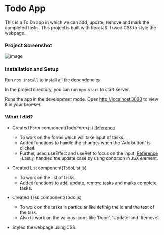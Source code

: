 # Todo App
This is a To Do app in which we can add, update, remove and mark the completed tasks. This project is built with ReactJS. I used CSS to style the webpage.

### Project Screenshot

![image](https://user-images.githubusercontent.com/58560802/150037180-b28d690b-6432-4d20-8a12-32c5b346930a.png)

### Installation and Setup

Run `npm install` to install all the dependencies

In the project directory, you can run `npm start` to start server.

Runs the app in the development mode.
Open [http://localhost:3000](http://localhost:3000) to view it in your browser.

### What I did?

- Created Form component(TodoForm.js) [Reference](https://medium.com/capital-one-tech/how-to-work-with-forms-inputs-and-events-in-react-c337171b923b#:~:text=onChange%20%3A%20Fires%20when%20there's%20a,submitted%2C%20usually%20by%20pressing%20enter.)
    - To work on the forms which will take input of tasks.
    - Added functions to handle the changes when the 'Add button' is clicked.
    - Further, used useEffect and useRef to focus on the input. [Reference](https://reactgo.com/react-focus-input/#:~:text=In%20react%2C%20we%20have%20the,focus%20on%20the%20input%20element.)
    -Lastly, handled the update case by using condition in JSX element.

- Created List component(TodoList.js)
    - To work on the list of tasks.
    - Added functions to add, update, remove tasks and marks complete tasks.

- Created Task component(Todo.js)
    - To work on the tasks in particular like definig the id and the text of the task.
    - Also to work on the various icons like 'Done', 'Update' and 'Remove'.

- Styled the webpage using CSS.
